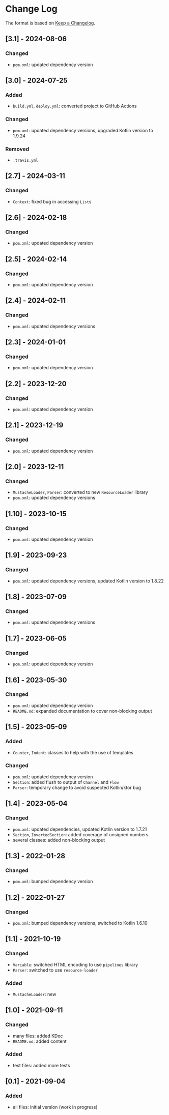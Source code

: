 # Change Log

The format is based on [Keep a Changelog](http://keepachangelog.com/).

## [3.1] - 2024-08-06
### Changed
- `pom.xml`: updated dependency version

## [3.0] - 2024-07-25
### Added
- `build.yml`, `deploy.yml`: converted project to GitHub Actions
### Changed
- `pom.xml`: updated dependency versions, upgraded Kotlin version to 1.9.24
### Removed
- `.travis.yml`

## [2.7] - 2024-03-11
### Changed
- `Context`: fixed bug in accessing `List`s

## [2.6] - 2024-02-18
### Changed
- `pom.xml`: updated dependency version

## [2.5] - 2024-02-14
### Changed
- `pom.xml`: updated dependency version

## [2.4] - 2024-02-11
### Changed
- `pom.xml`: updated dependency versions

## [2.3] - 2024-01-01
### Changed
- `pom.xml`: updated dependency version

## [2.2] - 2023-12-20
### Changed
- `pom.xml`: updated dependency version

## [2.1] - 2023-12-19
### Changed
- `pom.xml`: updated dependency version

## [2.0] - 2023-12-11
### Changed
- `MustacheLoader`, `Parser`: converted to new `ResourceLoader` library
- `pom.xml`: updated dependency versions

## [1.10] - 2023-10-15
### Changed
- `pom.xml`: updated dependency version

## [1.9] - 2023-09-23
### Changed
- `pom.xml`: updated dependency versions, updated Kotlin version to 1.8.22

## [1.8] - 2023-07-09
### Changed
- `pom.xml`: updated dependency versions

## [1.7] - 2023-06-05
### Changed
- `pom.xml`: updated dependency version

## [1.6] - 2023-05-30
### Changed
- `pom.xml`: updated dependency version
- `README.md`: expanded documentation to cover non-blocking output

## [1.5] - 2023-05-09
### Added
- `Counter`, `Indent`: classes to help with the use of templates
### Changed
- `pom.xml`: updated dependency version
- `Section`: added flush to output of `Channel` and `Flow`
- `Parser`: temporary change to avoid suspected Kotlin/ktor bug

## [1.4] - 2023-05-04
### Changed
- `pom.xml`: updated dependencies, updated Kotlin version to 1.7.21
- `Section`, `InvertedSection`: added coverage of unsigned numbers
- several classes: added non-blocking output

## [1.3] - 2022-01-28
### Changed
- `pom.xml`: bumped dependency version

## [1.2] - 2022-01-27
### Changed
- `pom.xml`: bumped dependency versions, switched to Kotlin 1.6.10

## [1.1] - 2021-10-19
### Changed
- `Variable`: switched HTML encoding to use `pipelines` library
- `Parser`: switched to use `resource-loader`
### Added
- `MustacheLoader`: new

## [1.0] - 2021-09-11
### Changed
- many files: added KDoc
- `README.md`: added content
### Added
- test files: added more tests

## [0.1] - 2021-09-04
### Added
- all files: initial version (work in progress)
